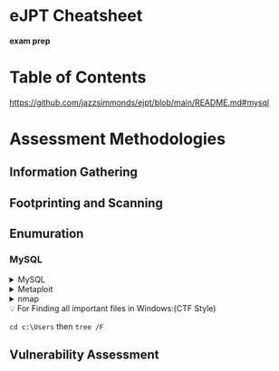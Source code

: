 # eJPT Cheatsheet

**exam prep**
# Table of Contents
https://github.com/jazzsimmonds/ejpt/blob/main/README.md#mysql

# Assessment Methodologies
## Information Gathering
## Footprinting and Scanning
## Enumuration
### MySQL
<details>
<summary>MySQL</summary>
    
    ```Connect
    mysql -h <ip address> -u <username>
    -p ~ password login
    
    ```Queries
    > SHOW databases;
    > SHOW tables FROM databases;
    > USE database;
    > SELECT * FROM table;
    
    Get password hash:
    > select load_file("/etc/shadow");
    > load_file("/etc/shadow");
    ```
</details>
<details>
<summary>Metaploit</summary>
    
    ```
    auxiliary/scanner/mysql/mysql_schemadump
    auxiliary/scanner/mysql/mysql_writable_dirs
    auxiliary/scanner/mysql/mysql_file_enum
    auxiliary/scanner/mysql/mysql_hashdump
    ```
</details>

<details>
<summary>nmap</summary>
    
    ```scripts
    --script=mysql-empty-password ~ check for anonymous login
    ```
</details>
<aside>
💡 For Finding all important files in Windows:(CTF Style)

`cd c:\Users` then
`tree /F`

</aside>

## Vulnerability Assessment
